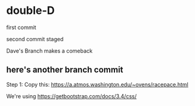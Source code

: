 # double-D

first commit

second commit staged

Dave's Branch makes a comeback

here's another branch commit
----------------------------------------------------------------

Step 1: Copy this: https://a.atmos.washington.edu/~ovens/racepace.html

We're using https://getbootstrap.com/docs/3.4/css/


